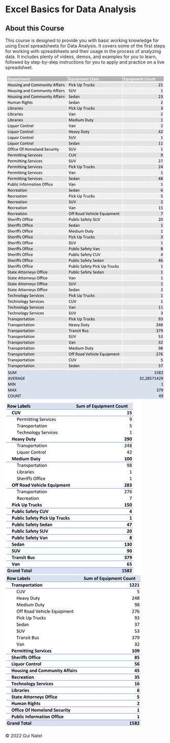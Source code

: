 
# Excel Basics for Data Analysis

## About this Course

This course is designed to provide you with basic working knowledge for using Excel spreadsheets for Data Analysis. It covers some of the first steps for working with spreadsheets and their usage in the process of analyzing data. It includes plenty of videos, demos, and examples for you to learn, followed by step-by-step instructions for you to apply and practice on a live spreadsheet.

![](https://raw.githubusercontent.com/guinatel/IBM-Data-Analyst-Professional/main/Excel%20Basics%20for%20Data%20Analysis/IMG/Equipment%20Inventory.png)
![](https://raw.githubusercontent.com/guinatel/IBM-Data-Analyst-Professional/main/Excel%20Basics%20for%20Data%20Analysis/IMG/table%201.png)

© 2022 Gui Natel